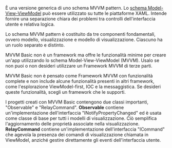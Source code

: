 ﻿È una versione generica di uno schema MVVM pattern.  Lo [schema Model-View-ViewModel](https://en.wikipedia.org/wiki/Model%E2%80%93view%E2%80%93viewmodel) può essere utilizzato su tutte le piattaforme XAML. Intende fornire una separazione chiara dei problemi tra controlli dell'interfaccia utente e relativa logica.

Lo schema MVVM pattern è costituito da tre componenti fondamentali, ovvero modello, visualizzazione e modello di visualizzazione. Ciascuno ha un ruolo separato e distinto.

MVVM Basic non è un framework ma offre le funzionalità minime per creare un'app utilizzando lo schema Model-View-ViewModel (MVVM).
Usalo se non puoi o non desideri utilizzare un Framework MVVM di terze parti.

MVVM Basic non è pensato come Framework MVVM con funzionalità complete e non include alcune funzionalità presenti in altri framework, come l'esplorazione ViewModel-first, IOC e la messaggistica. Se desideri queste funzionalità, scegli un framework che le supporti.

I progetti creati con MVVM Basic contengono due classi importanti, "Observable" e "RelayCommand".
**Observable** contiene un'implementazione dell'interfaccia "INotifyPropertyChanged" ed è usata come classe di base per tutti i modelli di visualizzazione. Ciò semplifica l'aggiornamento delle proprietà associate nella visualizzazione.
**RelayCommand** contiene un'implementazione dell'interfaccia "ICommand" che agevola la presenza dei comandi di visualizzazione chiamata in ViewModel, anziché gestire direttamente gli eventi dell'interfaccia utente.
